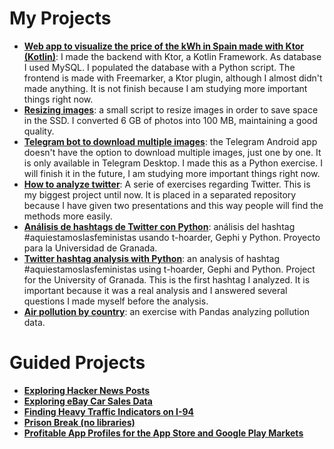 # My Projects
* **[Web app to visualize the price of the kWh in Spain made with Ktor (Kotlin)](My%20Projects/Imagenes/historico_kwh.png)**: I made the backend with Ktor, a Kotlin Framework. As database I used MySQL. I populated the database with a Python script. The frontend is made with Freemarker, a Ktor plugin, although I almost didn't made anything. It is not finish because I am studying more important things right now.
* **[Resizing images](My%20Projects/resize_images.ipynb)**: a small script to resize images in order to save space in the SSD. I converted 6 GB of photos into 100 MB, maintaining a good quality.
* **[Telegram bot to download multiple images](My%20Projects/telegram_bot_to_download_multiple_images.ipynb)**: the Telegram Android app doesn't have the option to download multiple images, just one by one. It is only available in Telegram Desktop. I made this as a Python exercise. I will finish it in the future, I am studying more important things right now.
* **[How to analyze twitter](https://github.com/atenea-medran/como-analizar-twitter)**: A serie of exercises regarding Twitter. This is my biggest project until now. It is placed in a separated repository because I have given two presentations and this way people will find the methods more easily.
* **[Análisis de hashtags de Twitter con Python](My%20Projects/Analisis%20de%20hashtags%20de%20Twitter%20con%20Python.ipynb)**: análisis del hashtag #aquiestamoslasfeministas usando t-hoarder, Gephi y Python. Proyecto para la Universidad de Granada.
* **[Twitter hashtag analysis with Python](My%20Projects/Twitter%20hashtag%20analysis%20with%20Python.ipynb)**: an analysis of hashtag #aquiestamoslasfeministas using t-hoarder, Gephi and Python. Project for the University of Granada. This is the first hashtag I analyzed. It is important because it was a real analysis and I answered several questions I made myself before the analysis.
* **[Air pollution by country](Portfolio/My%20Projects/air-pollution-countries/pollution_countries.ipynb)**: an exercise with Pandas analyzing pollution data.

 # Guided Projects
* **[Exploring Hacker News Posts](Guided%20Projects/Exploring%20Hacker%20News%20Posts.ipynb)**
* **[Exploring eBay Car Sales Data](Guided%20Projects/Exploring%20eBay%20Car%20Sales%20Data.ipynb)**
* **[Finding Heavy Traffic Indicators on I-94](Guided%20Projects/Finding%20Heavy%20Traffic%20Indicators%20on%20I-94.ipynb)**
* **[Prison Break (no libraries)](Guided%20Projects/Prison%20Break%20(no%20libraries).ipynb)**
* **[Profitable App Profiles for the App Store and Google Play Markets](Guided%20Projects/Profitable%20App%20Profiles%20for%20the%20App%20Store%20and%20Google%20Play%20Markets.ipynb)**
